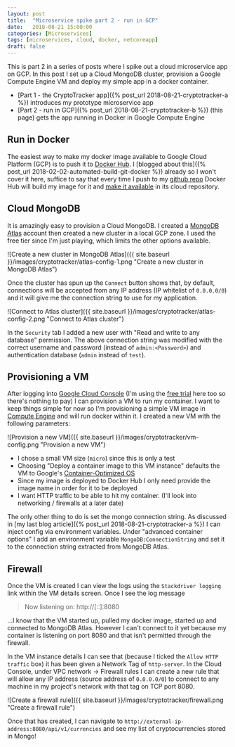 ```yaml
---
layout: post
title:  "Microservice spike part 2 - run in GCP"
date:   2018-08-21 15:00:00
categories: [Microservices]
tags: [microservices, cloud, docker, netcoreapp]
draft: false
---
```


This is part 2 in a series of posts where I spike out a cloud microservice app on GCP. In this post I set up a Cloud MongoDB cluster, provision a Google Compute Engine VM and deploy my simple app in a docker container.

* [Part 1 - the CryptoTracker app]({% post_url 2018-08-21-cryptotracker-a %}) introduces my prototype microservice app
* [Part 2 - run in GCP]({% post_url 2018-08-21-cryptotracker-b %}) (this page) gets the app running in Docker in Google Compute Engine



## Run in Docker

The easiest way to make my docker image available to Google Cloud Platform (GCP) is to push it to [Docker Hub](https://docs.docker.com/docker-hub/). I [blogged about this]({% post_url 2018-02-02-automated-build-git-docker %}) already so I won't cover it here, suffice to say that every time I push to my [github repo](https://github.com/MorganPeat/CryptoTracker) Docker Hub will build my image for it and [make it available](https://hub.docker.com/r/morganpeat/cryptotracker/) in its cloud repository.



## Cloud MongoDB

It is amazingly easy to provision a Cloud MongoDB. I created a [MongoDB Atlas](https://www.mongodb.com/cloud/atlas) account then created a new cluster in a local GCP zone. I used the free tier since I'm just playing, which limits the other options available.

![Create a new cluster in MongoDB Atlas]({{ site.baseurl }}/images/cryptotracker/atlas-config-1.png "Create a new cluster in MongoDB Atlas")

Once the cluster has spun up the `Connect` button shows that, by default, connections will be accepted from any IP address (IP whitelist of `0.0.0.0/0`) and it will give me the connection string to use for my application.

![Connect to Atlas cluster]({{ site.baseurl }}/images/cryptotracker/atlas-config-2.png "Connect to Atlas cluster")

In the `Security` tab I added a new user with "Read and write to any database" permission. The above connection string was modified with the correct username and password (instead of `admin:<Password>`) and authentication database (`admin` instead of `test`).  



## Provisioning a VM

After logging into [Google Cloud Console](https://console.cloud.google.com) (I'm using the [free trial](https://cloud.google.com/free/) here too so there's nothing to pay) I can provision a VM to run my container.    I want to keep things simple for now so I'm provisioning a simple VM image in [Compute Engine](https://cloud.google.com/compute/docs/containers/) and will run docker within it.  I created a new VM with the following parameters:

![Provision a new VM]({{ site.baseurl }}/images/cryptotracker/vm-config.png "Provision a new VM")

* I chose a small VM size (`micro`) since this is only a test
* Choosing "Deploy a container image to this VM instance" defaults the VM to Google's [Container-Optimized OS](https://cloud.google.com/container-optimized-os/docs/concepts/features-and-benefits)
* Since my image is deployed to Docker Hub I only need provide the image name in order for it to be deployed
* I want HTTP traffic to be able to hit my container. (I'll look into networking / firewalls at a later date)

The only other thing to do is set the mongo connection string. As discussed in [my last blog article]({% post_url 2018-08-21-cryptotracker-a %}) I can inject config via environment variables. Under "advanced container options" I add an environment variable `MongoDB:ConnectionString` and set it to the connection string extracted from MongoDB Atlas.


## Firewall

Once the VM is created I can view the logs using the `Stackdriver logging` link within the VM details screen. Once I see the log message
> Now listening on: http://[::]:8080

...I know that the VM started up, pulled my docker image, started up and connected to MongoDB Atlas. However I can't connect to it yet because my container is listening on port 8080 and that isn't permitted through the firewall.  

In the VM instance details I can see that (because I ticked the `Allow HTTP traffic` box) it has been given a Network Tag of `http-server`. In the Cloud Console, under VPC network -> Firewall rules I can create a new rule that will allow any IP address (source address of `0.0.0.0/0`) to connect to any machine in my project's network with that tag on TCP port 8080.

![Create a firewall rule]({{ site.baseurl }}/images/cryptotracker/firewall.png "Create a firewall rule")

Once that has created, I can navigate to `http://external-ip-address:8080/api/v1/currencies` and see my list of cryptocurrencies stored in Mongo!
